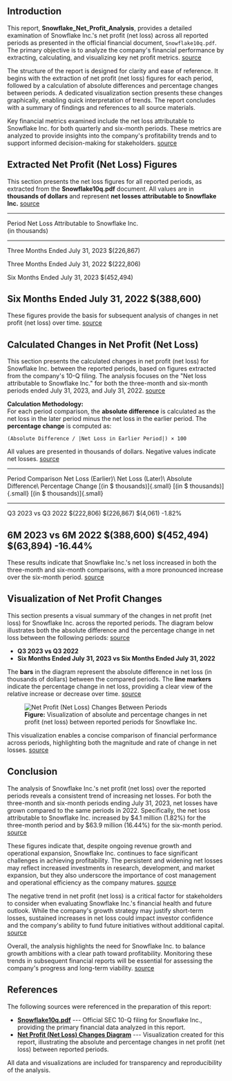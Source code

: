 ## Introduction

This report, **Snowflake_Net_Profit_Analysis**, provides a detailed examination of Snowflake Inc.\'s net profit (net loss) across all reported periods as presented in the official financial document, `Snowflake10q.pdf`. The primary objective is to analyze the company\'s financial performance by extracting, calculating, and visualizing key net profit metrics. <a href="/citations/4c251413-ddc3-4b72-88cc-120c0983ee29" data-tag="{&quot;tag&quot;: &quot;wand-citations&quot;, &quot;id&quot;: &quot;4c251413-ddc3-4b72-88cc-120c0983ee29&quot;, &quot;type&quot;: &quot;FILE&quot;, &quot;title&quot;: &quot;Snowflake10q.pdf&quot;, &quot;snippet&quot;: &quot;Snowflake Inc. is a cloud-based data platform company that operates through a consumption-based model, charging customers based on utilized resources. The companys quarterly report reflects substantial growth in revenue, reaching approximately $674 m...&quot;, &quot;source_data_object_id&quot;: &quot;b105ee68-3742-455a-baa8-7b41d1671ade&quot;}">source</a>

The structure of the report is designed for clarity and ease of reference. It begins with the extraction of net profit (net loss) figures for each period, followed by a calculation of absolute differences and percentage changes between periods. A dedicated visualization section presents these changes graphically, enabling quick interpretation of trends. The report concludes with a summary of findings and references to all source materials.

Key financial metrics examined include the net loss attributable to Snowflake Inc. for both quarterly and six-month periods. These metrics are analyzed to provide insights into the company\'s profitability trends and to support informed decision-making for stakeholders. <a href="/citations/4c251413-ddc3-4b72-88cc-120c0983ee29" data-tag="{&quot;tag&quot;: &quot;wand-citations&quot;, &quot;id&quot;: &quot;4c251413-ddc3-4b72-88cc-120c0983ee29&quot;, &quot;type&quot;: &quot;FILE&quot;, &quot;title&quot;: &quot;Snowflake10q.pdf&quot;, &quot;snippet&quot;: &quot;Snowflake Inc. is a cloud-based data platform company that operates through a consumption-based model, charging customers based on utilized resources. The companys quarterly report reflects substantial growth in revenue, reaching approximately $674 m...&quot;, &quot;source_data_object_id&quot;: &quot;b105ee68-3742-455a-baa8-7b41d1671ade&quot;}">source</a>

## Extracted Net Profit (Net Loss) Figures

This section presents the net loss figures for all reported periods, as extracted from the **Snowflake10q.pdf** document. All values are in **thousands of dollars** and represent **net losses attributable to Snowflake Inc.** <a href="/citations/4c251413-ddc3-4b72-88cc-120c0983ee29" data-tag="{&quot;tag&quot;: &quot;wand-citations&quot;, &quot;id&quot;: &quot;4c251413-ddc3-4b72-88cc-120c0983ee29&quot;, &quot;type&quot;: &quot;FILE&quot;, &quot;title&quot;: &quot;Snowflake10q.pdf&quot;, &quot;snippet&quot;: &quot;Snowflake Inc. is a cloud-based data platform company that operates through a consumption-based model, charging customers based on utilized resources. The companys quarterly report reflects substantial growth in revenue, reaching approximately $674 m...&quot;, &quot;source_data_object_id&quot;: &quot;b105ee68-3742-455a-baa8-7b41d1671ade&quot;}">source</a>

  ------------------------------------------------------------------------------
  Period                              Net Loss Attributable to Snowflake Inc.\
                                      (in thousands)
  ----------------------------------- ------------------------------------------
  Three Months Ended July 31, 2023    \$(226,867)

  Three Months Ended July 31, 2022    \$(222,806)

  Six Months Ended July 31, 2023      \$(452,494)

  Six Months Ended July 31, 2022      \$(388,600)
  ------------------------------------------------------------------------------

These figures provide the basis for subsequent analysis of changes in net profit (net loss) over time. <a href="/citations/4c251413-ddc3-4b72-88cc-120c0983ee29" data-tag="{&quot;tag&quot;: &quot;wand-citations&quot;, &quot;id&quot;: &quot;4c251413-ddc3-4b72-88cc-120c0983ee29&quot;, &quot;type&quot;: &quot;FILE&quot;, &quot;title&quot;: &quot;Snowflake10q.pdf&quot;, &quot;snippet&quot;: &quot;Snowflake Inc. is a cloud-based data platform company that operates through a consumption-based model, charging customers based on utilized resources. The companys quarterly report reflects substantial growth in revenue, reaching approximately $674 m...&quot;, &quot;source_data_object_id&quot;: &quot;b105ee68-3742-455a-baa8-7b41d1671ade&quot;}">source</a>

## Calculated Changes in Net Profit (Net Loss)

This section presents the calculated changes in net profit (net loss) for Snowflake Inc. between the reported periods, based on figures extracted from the company\'s 10-Q filing. The analysis focuses on the \"Net loss attributable to Snowflake Inc.\" for both the three-month and six-month periods ended July 31, 2023, and July 31, 2022. <a href="/citations/4c251413-ddc3-4b72-88cc-120c0983ee29" data-tag="{&quot;tag&quot;: &quot;wand-citations&quot;, &quot;id&quot;: &quot;4c251413-ddc3-4b72-88cc-120c0983ee29&quot;, &quot;type&quot;: &quot;FILE&quot;, &quot;title&quot;: &quot;Snowflake10q.pdf&quot;, &quot;snippet&quot;: &quot;Snowflake Inc. is a cloud-based data platform company that operates through a consumption-based model, charging customers based on utilized resources. The companys quarterly report reflects substantial growth in revenue, reaching approximately $674 m...&quot;, &quot;source_data_object_id&quot;: &quot;b105ee68-3742-455a-baa8-7b41d1671ade&quot;}">source</a>

**Calculation Methodology:**\
For each period comparison, the **absolute difference** is calculated as the net loss in the later period minus the net loss in the earlier period. The **percentage change** is computed as:

    (Absolute Difference / |Net Loss in Earlier Period|) × 100

All values are presented in thousands of dollars. Negative values indicate net losses. <a href="/citations/4c251413-ddc3-4b72-88cc-120c0983ee29" data-tag="{&quot;tag&quot;: &quot;wand-citations&quot;, &quot;id&quot;: &quot;4c251413-ddc3-4b72-88cc-120c0983ee29&quot;, &quot;type&quot;: &quot;FILE&quot;, &quot;title&quot;: &quot;Snowflake10q.pdf&quot;, &quot;snippet&quot;: &quot;Snowflake Inc. is a cloud-based data platform company that operates through a consumption-based model, charging customers based on utilized resources. The companys quarterly report reflects substantial growth in revenue, reaching approximately $674 m...&quot;, &quot;source_data_object_id&quot;: &quot;b105ee68-3742-455a-baa8-7b41d1671ade&quot;}">source</a>

  ----------------------------------------------------------------------------------------------------------------------------------
  Period Comparison    Net Loss (Earlier)\           Net Loss (Later)\             Absolute Difference\          Percentage Change
                       [(in \$ thousands)]{.small}   [(in \$ thousands)]{.small}   [(in \$ thousands)]{.small}   
  -------------------- ----------------------------- ----------------------------- ----------------------------- -------------------
  Q3 2023 vs Q3 2022   \$(222,806)                   \$(226,867)                   \$(4,061)                     -1.82%

  6M 2023 vs 6M 2022   \$(388,600)                   \$(452,494)                   \$(63,894)                    -16.44%
  ----------------------------------------------------------------------------------------------------------------------------------

These results indicate that Snowflake Inc.\'s net loss increased in both the three-month and six-month comparisons, with a more pronounced increase over the six-month period. <a href="/citations/4c251413-ddc3-4b72-88cc-120c0983ee29" data-tag="{&quot;tag&quot;: &quot;wand-citations&quot;, &quot;id&quot;: &quot;4c251413-ddc3-4b72-88cc-120c0983ee29&quot;, &quot;type&quot;: &quot;FILE&quot;, &quot;title&quot;: &quot;Snowflake10q.pdf&quot;, &quot;snippet&quot;: &quot;Snowflake Inc. is a cloud-based data platform company that operates through a consumption-based model, charging customers based on utilized resources. The companys quarterly report reflects substantial growth in revenue, reaching approximately $674 m...&quot;, &quot;source_data_object_id&quot;: &quot;b105ee68-3742-455a-baa8-7b41d1671ade&quot;}">source</a>

## Visualization of Net Profit Changes

This section presents a visual summary of the changes in net profit (net loss) for Snowflake Inc. across the reported periods. The diagram below illustrates both the absolute difference and the percentage change in net loss between the following periods: <a href="/citations/4c251413-ddc3-4b72-88cc-120c0983ee29" data-tag="{&quot;tag&quot;: &quot;wand-citations&quot;, &quot;id&quot;: &quot;4c251413-ddc3-4b72-88cc-120c0983ee29&quot;, &quot;type&quot;: &quot;FILE&quot;, &quot;title&quot;: &quot;Snowflake10q.pdf&quot;, &quot;snippet&quot;: &quot;Snowflake Inc. is a cloud-based data platform company that operates through a consumption-based model, charging customers based on utilized resources. The companys quarterly report reflects substantial growth in revenue, reaching approximately $674 m...&quot;, &quot;source_data_object_id&quot;: &quot;b105ee68-3742-455a-baa8-7b41d1671ade&quot;}">source</a>

- **Q3 2023 vs Q3 2022**
- **Six Months Ended July 31, 2023 vs Six Months Ended July 31, 2022**

The **bars** in the diagram represent the absolute difference in net loss (in thousands of dollars) between the compared periods. The **line markers** indicate the percentage change in net loss, providing a clear view of the relative increase or decrease over time. <a href="/citations/4c251413-ddc3-4b72-88cc-120c0983ee29" data-tag="{&quot;tag&quot;: &quot;wand-citations&quot;, &quot;id&quot;: &quot;4c251413-ddc3-4b72-88cc-120c0983ee29&quot;, &quot;type&quot;: &quot;FILE&quot;, &quot;title&quot;: &quot;Snowflake10q.pdf&quot;, &quot;snippet&quot;: &quot;Snowflake Inc. is a cloud-based data platform company that operates through a consumption-based model, charging customers based on utilized resources. The companys quarterly report reflects substantial growth in revenue, reaching approximately $674 m...&quot;, &quot;source_data_object_id&quot;: &quot;b105ee68-3742-455a-baa8-7b41d1671ade&quot;}">source</a>

<figure>
<img src="https://collab-ext-event.dev.wand.ai/api/matrix_client/storage/f9a729a0-e046-5132-9d34-8ff6ab6e2f79/667d7f32-a933-4997-9d04-4f357570bd57/static/uploads/snowflake_net_profit_changes.png" style="max-width:90%;" alt="Net Profit (Net Loss) Changes Between Periods" />
<figcaption><strong>Figure:</strong> Visualization of absolute and percentage changes in net profit (net loss) between reported periods for Snowflake Inc.</figcaption>
</figure>

This visualization enables a concise comparison of financial performance across periods, highlighting both the magnitude and rate of change in net losses. <a href="/citations/4c251413-ddc3-4b72-88cc-120c0983ee29" data-tag="{&quot;tag&quot;: &quot;wand-citations&quot;, &quot;id&quot;: &quot;4c251413-ddc3-4b72-88cc-120c0983ee29&quot;, &quot;type&quot;: &quot;FILE&quot;, &quot;title&quot;: &quot;Snowflake10q.pdf&quot;, &quot;snippet&quot;: &quot;Snowflake Inc. is a cloud-based data platform company that operates through a consumption-based model, charging customers based on utilized resources. The companys quarterly report reflects substantial growth in revenue, reaching approximately $674 m...&quot;, &quot;source_data_object_id&quot;: &quot;b105ee68-3742-455a-baa8-7b41d1671ade&quot;}">source</a>

## Conclusion

The analysis of Snowflake Inc.\'s net profit (net loss) over the reported periods reveals a consistent trend of increasing net losses. For both the three-month and six-month periods ending July 31, 2023, net losses have grown compared to the same periods in 2022. Specifically, the net loss attributable to Snowflake Inc. increased by \$4.1 million (1.82%) for the three-month period and by \$63.9 million (16.44%) for the six-month period. <a href="/citations/4c251413-ddc3-4b72-88cc-120c0983ee29" data-tag="{&quot;tag&quot;: &quot;wand-citations&quot;, &quot;id&quot;: &quot;4c251413-ddc3-4b72-88cc-120c0983ee29&quot;, &quot;type&quot;: &quot;FILE&quot;, &quot;title&quot;: &quot;Snowflake10q.pdf&quot;, &quot;snippet&quot;: &quot;Snowflake Inc. is a cloud-based data platform company that operates through a consumption-based model, charging customers based on utilized resources. The companys quarterly report reflects substantial growth in revenue, reaching approximately $674 m...&quot;, &quot;source_data_object_id&quot;: &quot;b105ee68-3742-455a-baa8-7b41d1671ade&quot;}">source</a>

These figures indicate that, despite ongoing revenue growth and operational expansion, Snowflake Inc. continues to face significant challenges in achieving profitability. The persistent and widening net losses may reflect increased investments in research, development, and market expansion, but they also underscore the importance of cost management and operational efficiency as the company matures. <a href="/citations/4c251413-ddc3-4b72-88cc-120c0983ee29" data-tag="{&quot;tag&quot;: &quot;wand-citations&quot;, &quot;id&quot;: &quot;4c251413-ddc3-4b72-88cc-120c0983ee29&quot;, &quot;type&quot;: &quot;FILE&quot;, &quot;title&quot;: &quot;Snowflake10q.pdf&quot;, &quot;snippet&quot;: &quot;Snowflake Inc. is a cloud-based data platform company that operates through a consumption-based model, charging customers based on utilized resources. The companys quarterly report reflects substantial growth in revenue, reaching approximately $674 m...&quot;, &quot;source_data_object_id&quot;: &quot;b105ee68-3742-455a-baa8-7b41d1671ade&quot;}">source</a>

The negative trend in net profit (net loss) is a critical factor for stakeholders to consider when evaluating Snowflake Inc.\'s financial health and future outlook. While the company\'s growth strategy may justify short-term losses, sustained increases in net loss could impact investor confidence and the company\'s ability to fund future initiatives without additional capital. <a href="/citations/4c251413-ddc3-4b72-88cc-120c0983ee29" data-tag="{&quot;tag&quot;: &quot;wand-citations&quot;, &quot;id&quot;: &quot;4c251413-ddc3-4b72-88cc-120c0983ee29&quot;, &quot;type&quot;: &quot;FILE&quot;, &quot;title&quot;: &quot;Snowflake10q.pdf&quot;, &quot;snippet&quot;: &quot;Snowflake Inc. is a cloud-based data platform company that operates through a consumption-based model, charging customers based on utilized resources. The companys quarterly report reflects substantial growth in revenue, reaching approximately $674 m...&quot;, &quot;source_data_object_id&quot;: &quot;b105ee68-3742-455a-baa8-7b41d1671ade&quot;}">source</a>

Overall, the analysis highlights the need for Snowflake Inc. to balance growth ambitions with a clear path toward profitability. Monitoring these trends in subsequent financial reports will be essential for assessing the company\'s progress and long-term viability. <a href="/citations/4c251413-ddc3-4b72-88cc-120c0983ee29" data-tag="{&quot;tag&quot;: &quot;wand-citations&quot;, &quot;id&quot;: &quot;4c251413-ddc3-4b72-88cc-120c0983ee29&quot;, &quot;type&quot;: &quot;FILE&quot;, &quot;title&quot;: &quot;Snowflake10q.pdf&quot;, &quot;snippet&quot;: &quot;Snowflake Inc. is a cloud-based data platform company that operates through a consumption-based model, charging customers based on utilized resources. The companys quarterly report reflects substantial growth in revenue, reaching approximately $674 m...&quot;, &quot;source_data_object_id&quot;: &quot;b105ee68-3742-455a-baa8-7b41d1671ade&quot;}">source</a>

## References

The following sources were referenced in the preparation of this report:

- [**Snowflake10q.pdf**](https://collab-ext-event.dev.wand.ai/api/matrix_client/storage/f9a729a0-e046-5132-9d34-8ff6ab6e2f79/667d7f32-a933-4997-9d04-4f357570bd57/static/uploads/Snowflake10q.pdf "Snowflake10q.pdf (SEC Filing)")
  --- Official SEC 10-Q filing for Snowflake Inc., providing the primary financial data analyzed in this report.
- [**Net Profit (Net Loss) Changes Diagram**](https://collab-ext-event.dev.wand.ai/api/matrix_client/storage/f9a729a0-e046-5132-9d34-8ff6ab6e2f79/667d7f32-a933-4997-9d04-4f357570bd57/static/uploads/snowflake_net_profit_changes.png "Net Profit (Net Loss) Changes Diagram")
  --- Visualization created for this report, illustrating the absolute and percentage changes in net profit (net loss) between reported periods.

All data and visualizations are included for transparency and reproducibility of the analysis.
